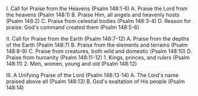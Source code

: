 I. Call for Praise from the Heavens (Psalm 148:1-6)
   A. Praise the Lord from the heavens (Psalm 148:1)
   B. Praise Him, all angels and heavenly hosts (Psalm 148:2)
   C. Praise from celestial bodies (Psalm 148:3-4)
   D. Reason for praise: God's command created them (Psalm 148:5-6)

II. Call for Praise from the Earth (Psalm 148:7-12)
   A. Praise from the depths of the Earth (Psalm 148:7)
   B. Praise from the elements and terrains (Psalm 148:8-9)
   C. Praise from creatures, both wild and domestic (Psalm 148:10)
   D. Praise from humanity (Psalm 148:11-12)
      1. Kings, princes, and rulers (Psalm 148:11)
      2. Men, women, young and old (Psalm 148:12)

III. A Unifying Praise of the Lord (Psalm 148:13-14)
   A. The Lord's name praised above all (Psalm 148:13)
   B. God's exaltation of His people (Psalm 148:14)